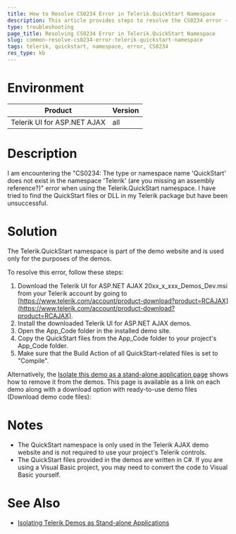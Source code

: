 ```yaml
---
title: How to Resolve CS0234 Error in Telerik.QuickStart Namespace
description: This article provides steps to resolve the CS0234 error - The type or namespace name 'QuickStart' does not exist in the namespace 'Telerik' error when using the Telerik.QuickStart namespace.
type: troubleshooting
page_title: Resolving CS0234 Error in Telerik.QuickStart Namespace
slug: common-resolve-cs0234-error-telerik-quickstart-namespace
tags: telerik, quickstart, namespace, error, CS0234
res_type: kb
---
```

# Environment
| Product | Version |
|---------|---------|
| Telerik UI for ASP.NET AJAX | all |

# Description
I am encountering the "CS0234: The type or namespace name 'QuickStart' does not exist in the namespace 'Telerik' (are you missing an assembly reference?)" error when using the Telerik.QuickStart namespace. I have tried to find the QuickStart files or DLL in my Telerik package but have been unsuccessful.

# Solution
The Telerik.QuickStart namespace is part of the demo website and is used only for the purposes of the demos.

To resolve this error, follow these steps:

1. Download the Telerik UI for ASP.NET AJAX 20xx_x_xxx_Demos_Dev.msi from your Telerik account by going to [https://www.telerik.com/account/product-download?product=RCAJAX](https://www.telerik.com/account/product-download?product=RCAJAX).
2. Install the downloaded Telerik UI for ASP.NET AJAX demos.
3. Open the App_Code folder in the installed demo site.
4. Copy the QuickStart files from the App_Code folder to your project's App_Code folder.
5. Make sure that the Build Action of all QuickStart-related files is set to "Compile".

Alternatively, the [Isolate this demo as a stand-alone application page](http://demos.telerik.com/aspnet-ajax/Common/QSFInstructions/Instructions.html) shows how to remove it from the demos. This page is available as a link on each demo along with a download option with ready-to-use demo files (Download demo code files):


# Notes
- The QuickStart namespace is only used in the Telerik AJAX demo website and is not required to use your project's Telerik controls.
- The QuickStart files provided in the demos are written in C#. If you are using a Visual Basic project, you may need to convert the code to Visual Basic yourself.


# See Also
- [Isolating Telerik Demos as Stand-alone Applications](http://demos.telerik.com/aspnet-ajax/Common/QSFInstructions/Instructions.html)
